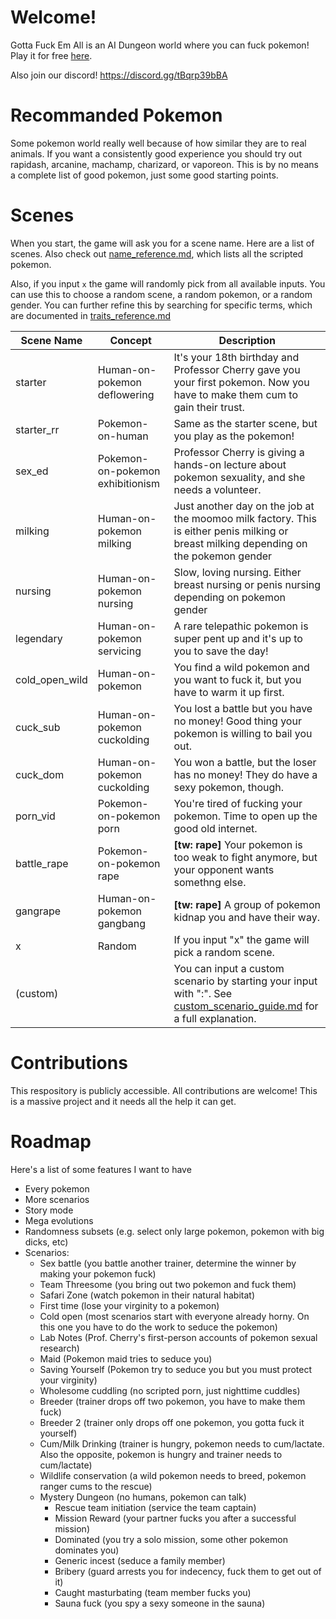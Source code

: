# Welcome!
Gotta Fuck Em All is an AI Dungeon world where you can fuck pokemon! Play it for free [here](https://play.aidungeon.io/main/scenarioView?publicId=02c0bfb0-33ac-11eb-9bb0-4341dfa93603).

Also join our discord! https://discord.gg/tBqrp39bBA

# Recommanded Pokemon
Some pokemon world really well because of how similar they are to real animals. If you want a consistently good experience you should try out rapidash, arcanine, machamp, charizard, or vaporeon. This is by no means a complete list of good pokemon, just some good starting points.

# Scenes
When you start, the game will ask you for a scene name. Here are a list of scenes.
Also check out [name_reference.md](https://github.com/sexyglitterbug/gottafuckemall/blob/main/name_reference.md), which lists all the scripted pokemon.

Also, if you input `x` the game will randomly pick from all available inputs. You can use this to choose a random scene, a random pokemon, or a random gender. You can further refine this by searching for specific terms, which are documented in [traits_reference.md](https://github.com/sexyglitterbug/gottafuckemall/blob/main/traits_reference.md)

Scene Name | Concept | Description
---------- | ------ | -----------
starter    | Human-on-pokemon deflowering | It's your 18th birthday and Professor Cherry gave you your first pokemon. Now you have to make them cum to gain their trust.
starter_rr | Pokemon-on-human | Same as the starter scene, but you play as the pokemon!
sex_ed     | Pokemon-on-pokemon exhibitionism | Professor Cherry is giving a hands-on lecture about pokemon sexuality, and she needs a volunteer.
milking    | Human-on-pokemon milking | Just another day on the job at the moomoo milk factory. This is either penis milking or breast milking depending on the pokemon gender
nursing    | Human-on-pokemon nursing | Slow, loving nursing. Either breast nursing or penis nursing depending on pokemon gender
legendary  | Human-on-pokemon servicing | A rare telepathic pokemon is super pent up and it's up to you to save the day!
cold_open_wild | Human-on-pokemon | You find a wild pokemon and you want to fuck it, but you have to warm it up first.
cuck_sub   | Human-on-pokemon cuckolding | You lost a battle but you have no money! Good thing your pokemon is willing to bail you out.
cuck_dom   | Human-on-pokemon cuckolding | You won a battle, but the loser has no money! They do have a sexy pokemon, though.
porn_vid   | Pokemon-on-pokemon porn | You're tired of fucking your pokemon. Time to open up the good old internet.
battle_rape | Pokemon-on-pokemon rape | **[tw: rape]** Your pokemon is too weak to fight anymore, but your opponent wants somethng else.
gangrape   | Human-on-pokemon gangbang | **[tw: rape]** A group of pokemon kidnap you and have their way.
x          | Random | If you input "x" the game will pick a random scene.
(custom)   | | You can input a custom scenario by starting your input with ":". See [custom_scenario_guide.md](https://github.com/sexyglitterbug/gottafuckemall/blob/main/custom_scenario_guide.md) for a full explanation.

# Contributions
This respository is publicly accessible. All contributions are welcome! This is a massive project and it needs all the help it can get.

# Roadmap
Here's a list of some features I want to have
* Every pokemon
* More scenarios
* Story mode
* Mega evolutions
* Randomness subsets (e.g. select only large pokemon, pokemon with big dicks, etc)
* Scenarios:
	* Sex battle (you battle another trainer, determine the winner by making your pokemon fuck)
	* Team Threesome (you bring out two pokemon and fuck them)
	* Safari Zone (watch pokemon in their natural habitat)
	* First time (lose your virginity to a pokemon)
	* Cold open (most scenarios start with everyone already horny. On this one you have to do the work to seduce the pokemon)
	* Lab Notes (Prof. Cherry's first-person accounts of pokemon sexual research)
	* Maid (Pokemon maid tries to seduce you)
	* Saving Yourself (Pokemon try to seduce you but you must protect your virginity)
	* Wholesome cuddling (no scripted porn, just nighttime cuddles)
	* Breeder (trainer drops off two pokemon, you have to make them fuck)
	* Breeder 2 (trainer only drops off one pokemon, you gotta fuck it yourself)
	* Cum/Milk Drinking (trainer is hungry, pokemon needs to cum/lactate. Also the opposite, pokemon is hungry and trainer needs to cum/lactate)
	* Wildlife conservation (a wild pokemon needs to breed, pokemon ranger cums to the rescue)
	* Mystery Dungeon (no humans, pokemon can talk)
		* Rescue team initiation (service the team captain)
		* Mission Reward (your partner fucks you after a successful mission)
		* Dominated (you try a solo mission, some other pokemon dominates you)
		* Generic incest (seduce a family member)
		* Bribery (guard arrests you for indecency, fuck them to get out of it)
		* Caught masturbating (team member fucks you)
		* Sauna fuck (you spy a sexy someone in the sauna)